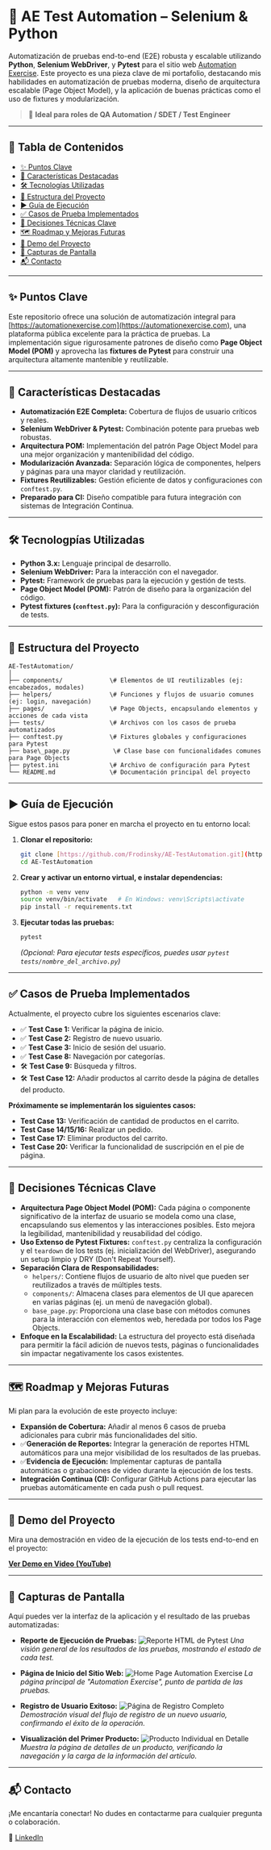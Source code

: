 # 🧪 AE Test Automation – Selenium & Python

Automatización de pruebas end-to-end (E2E) robusta y escalable utilizando **Python**, **Selenium WebDriver**, y **Pytest** para el sitio web [Automation Exercise](https://automationexercise.com). Este proyecto es una pieza clave de mi portafolio, destacando mis habilidades en automatización de pruebas moderna, diseño de arquitectura escalable (Page Object Model), y la aplicación de buenas prácticas como el uso de fixtures y modularización.

> 🎯 **Ideal para roles de QA Automation / SDET / Test Engineer**

---

## 📌 Tabla de Contenidos

- [✨ Puntos Clave](#puntos-clave)
- [🚀 Características Destacadas](#caracteristicas-destacadas)
- [🛠️ Tecnologías Utilizadas](#tecnologias-utilizadas)
- [📁 Estructura del Proyecto](#estructura-del-proyecto)
- [▶️ Guía de Ejecución](#guia-de-ejecucion)
- [✅ Casos de Prueba Implementados](#casos-de-prueba-implementados)
- [🧠 Decisiones Técnicas Clave](#decisiones-tecnicas-clave)
- [🗺️ Roadmap y Mejoras Futuras](#roadmap-y-mejoras-futuras)
- [🎥 Demo del Proyecto](#demo-del-proyecto)
- [📸 Capturas de Pantalla](#capturas-de-pantalla)
- [📬 Contacto](#contacto)
  

---

## ✨ Puntos Clave <a id="puntos-clave"></a>

Este repositorio ofrece una solución de automatización integral para [https://automationexercise.com](https://automationexercise.com), una plataforma pública excelente para la práctica de pruebas. La implementación sigue rigurosamente patrones de diseño como **Page Object Model (POM)** y aprovecha las **fixtures de Pytest** para construir una arquitectura altamente mantenible y reutilizable.

---

## 🚀 Características Destacadas <a id="caracteristicas-destacadas"></a>

* **Automatización E2E Completa:** Cobertura de flujos de usuario críticos y reales.
* **Selenium WebDriver & Pytest:** Combinación potente para pruebas web robustas.
* **Arquitectura POM:** Implementación del patrón Page Object Model para una mejor organización y mantenibilidad del código.
* **Modularización Avanzada:** Separación lógica de componentes, helpers y páginas para una mayor claridad y reutilización.
* **Fixtures Reutilizables:** Gestión eficiente de datos y configuraciones con `conftest.py`.
* **Preparado para CI:** Diseño compatible para futura integración con sistemas de Integración Continua.

---

## 🛠️ Tecnologpías Utilizadas <a id="tecnologias-utilizadas"></a>

* **Python 3.x:** Lenguaje principal de desarrollo.
* **Selenium WebDriver:** Para la interacción con el navegador.
* **Pytest:** Framework de pruebas para la ejecución y gestión de tests.
* **Page Object Model (POM):** Patrón de diseño para la organización del código.
* **Pytest fixtures (`conftest.py`):** Para la configuración y desconfiguración de tests.

---

## 📁 Estructura del Proyecto <a id="estructura-del-proyecto"></a>

```
AE-TestAutomation/
│
├── components/             \# Elementos de UI reutilizables (ej: encabezados, modales)
├── helpers/                \# Funciones y flujos de usuario comunes (ej: login, navegación)
├── pages/                  \# Page Objects, encapsulando elementos y acciones de cada vista
├── tests/                  \# Archivos con los casos de prueba automatizados
├── conftest.py             \# Fixtures globales y configuraciones para Pytest
├── base\_page.py            \# Clase base con funcionalidades comunes para Page Objects
├── pytest.ini              \# Archivo de configuración para Pytest
└── README.md               \# Documentación principal del proyecto
````

---

## ▶️ Guía de Ejecución <a id="guia-de-ejecucion"></a>

Sigue estos pasos para poner en marcha el proyecto en tu entorno local:

1.  **Clonar el repositorio:**
    ```bash
    git clone [https://github.com/Frodinsky/AE-TestAutomation.git](https://github.com/Frodinsky/AE-TestAutomation.git)
    cd AE-TestAutomation
    ```

2.  **Crear y activar un entorno virtual, e instalar dependencias:**
    ```bash
    python -m venv venv
    source venv/bin/activate   # En Windows: venv\Scripts\activate
    pip install -r requirements.txt
    ```

3.  **Ejecutar todas las pruebas:**
    ```bash
    pytest
    ```
    *(Opcional: Para ejecutar tests específicos, puedes usar `pytest tests/nombre_del_archivo.py`)*

---

## ✅ Casos de Prueba Implementados <a id="casos-de-prueba-implementados"></a>

Actualmente, el proyecto cubre los siguientes escenarios clave:

* ✅ **Test Case 1:** Verificar la página de inicio.
* ✅ **Test Case 2:** Registro de nuevo usuario.
* ✅ **Test Case 3:** Inicio de sesión del usuario.
* ✅ **Test Case 8:** Navegación por categorías.
* 🛠️ **Test Case 9:** Búsqueda y filtros.
* 🛠️ **Test Case 12:** Añadir productos al carrito desde la página de detalles del producto.

**Próximamente se implementarán los siguientes casos:**

* **Test Case 13:** Verificación de cantidad de productos en el carrito.
* **Test Case 14/15/16:** Realizar un pedido.
* **Test Case 17:** Eliminar productos del carrito.
* **Test Case 20:** Verificar la funcionalidad de suscripción en el pie de página.

---

## 🧠 Decisiones Técnicas Clave <a id="decisiones-tecnicas-clave"></a>

* **Arquitectura Page Object Model (POM):** Cada página o componente significativo de la interfaz de usuario se modela como una clase, encapsulando sus elementos y las interacciones posibles. Esto mejora la legibilidad, mantenibilidad y reusabilidad del código.
* **Uso Extenso de Pytest Fixtures:** `conftest.py` centraliza la configuración y el `teardown` de los tests (ej. inicialización del WebDriver), asegurando un setup limpio y DRY (Don't Repeat Yourself).
* **Separación Clara de Responsabilidades:**
    * `helpers/`: Contiene flujos de usuario de alto nivel que pueden ser reutilizados a través de múltiples tests.
    * `components/`: Almacena clases para elementos de UI que aparecen en varias páginas (ej. un menú de navegación global).
    * `base_page.py`: Proporciona una clase base con métodos comunes para la interacción con elementos web, heredada por todos los Page Objects.
* **Enfoque en la Escalabilidad:** La estructura del proyecto está diseñada para permitir la fácil adición de nuevos tests, páginas o funcionalidades sin impactar negativamente los casos existentes.

---

## 🗺️ Roadmap y Mejoras Futuras <a id="roadmap-y-mejoras-futuras"></a>

Mi plan para la evolución de este proyecto incluye:

* **Expansión de Cobertura:** Añadir al menos 6 casos de prueba adicionales para cubrir más funcionalidades del sitio.
* ✅**Generación de Reportes:** Integrar la generación de reportes HTML automáticos para una mejor visibilidad de los resultados de las pruebas.
* ✅**Evidencia de Ejecución:** Implementar capturas de pantalla automáticas o grabaciones de video durante la ejecución de los tests.
* **Integración Continua (CI):** Configurar GitHub Actions para ejecutar las pruebas automáticamente en cada push o pull request.

---

## 🎥 Demo del Proyecto <a id="demo-del-proyecto"></a>

Mira una demostración en video de la ejecución de los tests end-to-end en el proyecto:

[**Ver Demo en Video (YouTube)**](https://youtu.be/gZNL8rM2sJg)

---

## 📸 Capturas de Pantalla <a id="capturas-de-pantalla"></a>

Aquí puedes ver la interfaz de la aplicación y el resultado de las pruebas automatizadas:

* **Reporte de Ejecución de Pruebas:**
    ![Reporte HTML de Pytest](demo_screenshots/report.png)
    *Una visión general de los resultados de las pruebas, mostrando el estado de cada test.*

* **Página de Inicio del Sitio Web:**
    ![Home Page Automation Exercise](demo_screenshots/home.png)
    *La página principal de "Automation Exercise", punto de partida de las pruebas.*

* **Registro de Usuario Exitoso:**
    ![Página de Registro Completo](demo_screenshots/signup.png)
    *Demostración visual del flujo de registro de un nuevo usuario, confirmando el éxito de la operación.*

* **Visualización del Primer Producto:**
    ![Producto Individual en Detalle](demo_screenshots/product_details.png)
    *Muestra la página de detalles de un producto, verificando la navegación y la carga de la información del artículo.*

---

## 📬 Contacto <a id="contacto"></a>

¡Me encantaría conectar! No dudes en contactarme para cualquier pregunta o colaboración.

💼 [LinkedIn](https://www.linkedin.com/in/rodolfo-lara-qa-automation/)
